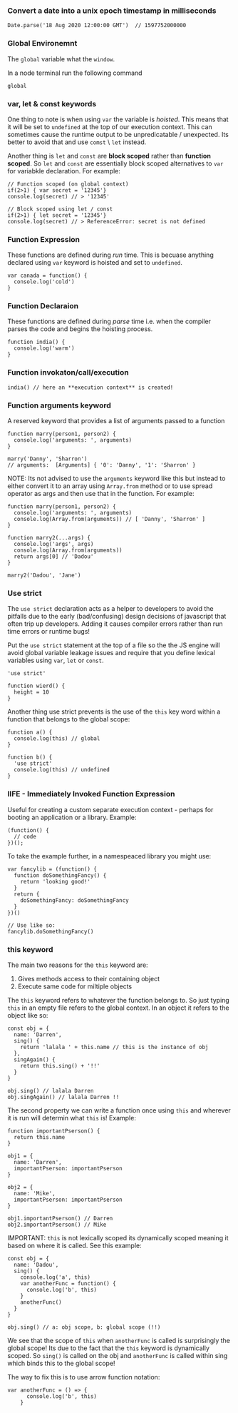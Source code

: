 ### Convert a date into a unix epoch timestamp in milliseconds

```
Date.parse('18 Aug 2020 12:00:00 GMT')  // 1597752000000
```

### Global Environemnt

The `global` variable what the `window`.

In a node terminal run the following command

```
global
```

### var, let & const keywords

One thing to note is when using `var` the variable is *hoisted*. This means that it will be set to `undefined` at the top of our execution context. This can sometimes cause the runtime output to be unpredicatable / unexpected. Its better to avoid that and use `comst` \ `let` instead.

Another thing is `let` and `const` are **block scoped** rather than **function scoped**. So `let` and `const` are essentially block scoped alternatives to `var` for variabkle declaration. For example:

```
// Function scoped (on global context)
if(2>1) { var secret = '12345'}
console.log(secret) // > '12345'

// Block scoped using let / const
if(2>1) { let secret = '12345'}
console.log(secret) // > ReferenceError: secret is not defined
```

### Function Expression

These functions are defined during *run* time. This is becuase anything declared using `var` keyword is hoisted and set to `undefined`.

```
var canada = function() {
  console.log('cold')
}
```

### Function Declaraion

These functions are defined during *parse* time i.e. when the compiler parses the code and begins the hoisting process.

```
function india() {
  console.log('warm')
}
```

### Function invokaton/call/execution

```
india() // here an **execution context** is created!
```

### Function arguments keyword

A reserved keyword that provides a list of arguments passed to a function

```
function marry(person1, person2) {
  console.log('arguments: ', arguments)
}

marry('Danny', 'Sharron')
// arguments:  [Arguments] { '0': 'Danny', '1': 'Sharron' }
```

NOTE: Its not advised to use the `arguments` keyword like this but instead to either convert it to an array using `Array.from` method or to use spread operator as args and then use that in the function. For example:

```
function marry(person1, person2) {
  console.log('arguments: ', arguments)
  console.log(Array.from(arguments)) // [ 'Danny', 'Sharron' ]
}

function marry2(...args) {
  console.log('args', args)
  console.log(Array.from(arguments))
  return args[0] // 'Dadou'
}

marry2('Dadou', 'Jane')
```

### Use strict

The `use strict` declaration acts as a helper to developers to avoid the pitfalls due to the early (bad/confusing) design decisions of javascript that often trip up developers. Adding it causes compiler errors rather than run time errors or runtime bugs!

Put the `use strict` statement at the top of a file so the the JS engine will avoid global variable leakage issues and require that you define lexical variables using `var`, `let` or `const`.

```
'use strict'

function wierd() {
  height = 10
}
```

Another thing use strict prevents is the use of the `this` key word within a function that belongs to the global scope:

```
function a() {
  console.log(this) // global
}

function b() {
  'use strict'
  console.log(this) // undefined
}
```

### IIFE - Immediately Invoked Function Expression

Useful for creating a custom separate execution context - perhaps for booting an application or a library. Example:

```
(function() {
  // code
})();
```

To take the example further, in a namespeaced library you might use:

```
var fancylib = (function() {
  function doSomethingFancy() {
    return 'looking good!'
  }
  return {
    doSomethingFancy: doSomethingFancy
  }
})()

// Use like so:
fancylib.doSomethingFancy()
```
### this keyword

The main two reasons for the `this` keyword are:

1. Gives methods access to their containing object
1. Execute same code for miltiple objects

The `this` keyword refers to whatever the function belongs to. So just typing `this` in an empty file refers to the global context. In an object it refers to the object like so:

```
const obj = {
  name: 'Darren',
  sing() {
    return 'lalala ' + this.name // this is the instance of obj
  },
  singAgain() {
    return this.sing() + '!!'
  }
}

obj.sing() // lalala Darren
obj.singAgain() // lalala Darren !!
```

The second property we can write a function once using `this` and wherever it is run will determin what `this` is! Example:

```
function importantPserson() {
  return this.name
}

obj1 = {
  name: 'Darren',
  importantPserson: importantPserson
}

obj2 = {
  name: 'Mike',
  importantPserson: importantPserson
}

obj1.importantPserson() // Darren
obj2.importantPserson() // Mike
```

IMPORTANT: `this` is not lexically scoped its dynamically scoped meaning it based on where it is called. See this example:

```
const obj = {
  name: 'Dadou',
  sing() {
    console.log('a', this)
    var anotherFunc = function() {
      console.log('b', this)
    }
    anotherFunc()
  }
}

obj.sing() // a: obj scope, b: global scope (!!)
```

We see that the scope of `this` when `anotherFunc` is called is surprisingly the global scope! Its due to the fact that the `this` keyword is dynamically scoped. So `sing()` is called on the obj and `anotherFunc` is called within sing which binds this to the global scope!

The way to fix this is to use arrow function notation:

```
var anotherFunc = () => {
      console.log('b', this)
    }
```